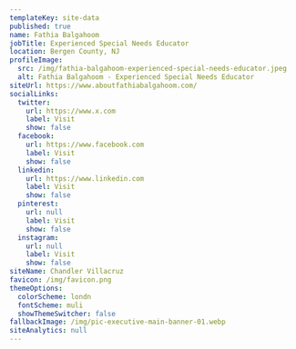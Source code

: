 ```yaml
---
templateKey: site-data
published: true
name: Fathia Balgahoom
jobTitle: Experienced Special Needs Educator
location: Bergen County, NJ
profileImage:
  src: /img/fathia-balgahoom-experienced-special-needs-educator.jpeg
  alt: Fathia Balgahoom - Experienced Special Needs Educator
siteUrl: https://www.aboutfathiabalgahoom.com/
socialLinks:
  twitter:
    url: https://www.x.com
    label: Visit
    show: false
  facebook:
    url: https://www.facebook.com
    label: Visit
    show: false
  linkedin:
    url: https://www.linkedin.com
    label: Visit
    show: false
  pinterest:
    url: null
    label: Visit
    show: false
  instagram:
    url: null
    label: Visit
    show: false
siteName: Chandler Villacruz
favicon: /img/favicon.png
themeOptions:
  colorScheme: londn
  fontScheme: muli
  showThemeSwitcher: false
fallbackImage: /img/pic-executive-main-banner-01.webp
siteAnalytics: null
---
```

